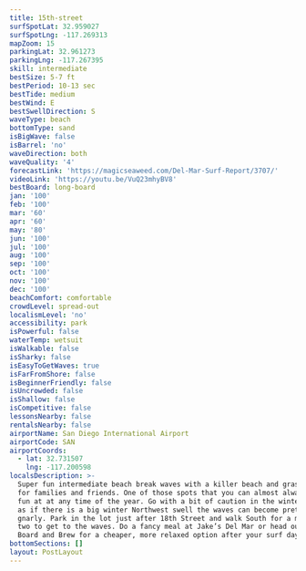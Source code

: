 ```yaml
---
title: 15th-street
surfSpotLat: 32.959027
surfSpotLng: -117.269313
mapZoom: 15
parkingLat: 32.961273
parkingLng: -117.267395
skill: intermediate
bestSize: 5-7 ft
bestPeriod: 10-13 sec
bestTide: medium
bestWind: E
bestSwellDirection: S
waveType: beach
bottomType: sand
isBigWave: false
isBarrel: 'no'
waveDirection: both
waveQuality: '4'
forecastLink: 'https://magicseaweed.com/Del-Mar-Surf-Report/3707/'
videoLink: 'https://youtu.be/VuQ23mhyBV8'
bestBoard: long-board
jan: '100'
feb: '100'
mar: '60'
apr: '60'
may: '80'
jun: '100'
jul: '100'
aug: '100'
sep: '100'
oct: '100'
nov: '100'
dec: '100'
beachComfort: comfortable
crowdLevel: spread-out
localismLevel: 'no'
accessibility: park
isPowerful: false
waterTemp: wetsuit
isWalkable: false
isSharky: false
isEasyToGetWaves: true
isFarFromShore: false
isBeginnerFriendly: false
isUncrowded: false
isShallow: false
isCompetitive: false
lessonsNearby: false
rentalsNearby: false
airportName: San Diego International Airport
airportCode: SAN
airportCoords:
  - lat: 32.731507
    lng: -117.200598
localsDescription: >-
  Super fun intermediate beach break waves with a killer beach and grassy area
  for families and friends. One of those spots that you can almost always have
  fun at at any time of the year. Go with a bit of caution in the winter time,
  as if there is a big winter Northwest swell the waves can become pretty
  gnarly. Park in the lot just after 18th Street and walk South for a minute or
  two to get to the waves. Do a fancy meal at Jake’s Del Mar or head out to
  Board and Brew for a cheaper, more relaxed option after your surf day.
bottomSections: []
layout: PostLayout
---
```

